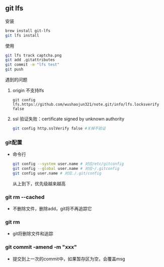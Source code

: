 ## git lfs

安装

```bash
brew install git-lfs
git lfs install
```

使用

```bash
git lfs track captcha.png
git add .gitattributes
git commit -m "lfs test"
git push
```

遇到的问题

1. origin 不支持lfs

   ```
   git config lfs.https://github.com/wushaojun321/note.git/info/lfs.locksverify false
   ```

2. ssl 验证失败：certificate signed by unknown authority

   ```bash
   git config http.sslVerify false #关掉不验证
   ```


### git配置

- 命令行

  ```bash
  git config --system user.name # 对应/etc/gitconfig
  git config --global user.name # 对应~/.gitconfig
  git config user.name # 对应./.git/config
  ```

  从上到下，优先级越来越高

  



### git rm --cached

- 不删除文件，删除add，git将不再追踪它

### git rm

- git将删除文件和追踪

### git commit -amend -m "xxx"

- 提交到上一次的commit中，如果暂存区为空，会覆盖msg
